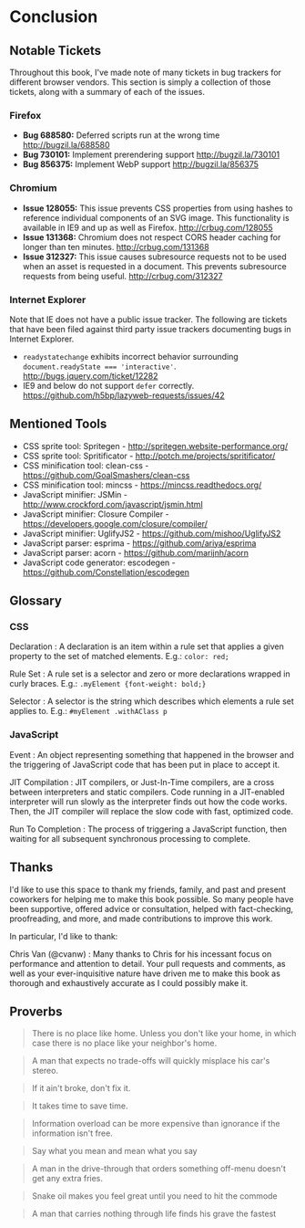 # Conclusion

## Notable Tickets

Throughout this book, I've made note of many tickets in bug trackers for different browser vendors. This section is simply a collection of those tickets, along with a summary of each of the issues.

### Firefox

- **Bug 688580:** Deferred scripts run at the wrong time http://bugzil.la/688580
- **Bug 730101:** Implement prerendering support http://bugzil.la/730101
- **Bug 856375:** Implement WebP support http://bugzil.la/856375


### Chromium

- **Issue 128055:** This issue prevents CSS properties from using hashes to reference individual components of an SVG image. This functionality is available in IE9 and up as well as Firefox. http://crbug.com/128055
- **Issue 131368:** Chromium does not respect CORS header caching for longer than ten minutes. http://crbug.com/131368
- **Issue 312327:** This issue causes subresource requests not to be used when an asset is requested in a document. This prevents subresource requests from being useful. http://crbug.com/312327


### Internet Explorer

Note that IE does not have a public issue tracker. The following are tickets that have been filed against third party issue trackers documenting bugs in Internet Explorer.

- `readystatechange` exhibits incorrect behavior surrounding `document.readyState === 'interactive'`. http://bugs.jquery.com/ticket/12282
- IE9 and below do not support `defer` correctly. https://github.com/h5bp/lazyweb-requests/issues/42


## Mentioned Tools

- CSS sprite tool: Spritegen - http://spritegen.website-performance.org/
- CSS sprite tool: Spritificator - http://potch.me/projects/spritificator/
- CSS minification tool: clean-css - https://github.com/GoalSmashers/clean-css
- CSS minification tool: mincss - https://mincss.readthedocs.org/
- JavaScript minifier: JSMin - http://www.crockford.com/javascript/jsmin.html
- JavaScript minifier: Closure Compiler - https://developers.google.com/closure/compiler/
- JavaScript minifier: UglifyJS2 - https://github.com/mishoo/UglifyJS2
- JavaScript parser: esprima - https://github.com/ariya/esprima
- JavaScript parser: acorn - https://github.com/marijnh/acorn
- JavaScript code generator: escodegen - https://github.com/Constellation/escodegen


## Glossary

### CSS

Declaration
: A declaration is an item within a rule set that applies a given property to the set of matched elements. E.g.: `color: red;`

Rule Set
: A rule set is a selector and zero or more declarations wrapped in curly braces. E.g.: `.myElement {font-weight: bold;}`

Selector
: A selector is the string which describes which elements a rule set applies to. E.g.: `#myElement .withAClass p`


### JavaScript

Event
: An object representing something that happened in the browser and the triggering of JavaScript code that has been put in place to accept it.

JIT Compilation
: JIT compilers, or Just-In-Time compilers, are a cross between interpreters and static compilers. Code running in a JIT-enabled interpreter will run slowly as the interpreter finds out how the code works. Then, the JIT compiler will replace the slow code with fast, optimized code.

Run To Completion
: The process of triggering a JavaScript function, then waiting for all subsequent synchronous processing to complete.


## Thanks

I'd like to use this space to thank my friends, family, and past and present coworkers for helping me to make this book possible. So many people have been supportive, offered advice or consultation, helped with fact-checking, proofreading, and more, and made contributions to improve this work.

In particular, I'd like to thank:

Chris Van (@cvanw)
: Many thanks to Chris for his incessant focus on performance and attention to detail. Your pull requests and comments, as well as your ever-inquisitive nature have driven me to make this book as thorough and exhaustively accurate as I could possibly make it.


## Proverbs

> There is no place like home. Unless you don't like your home, in which case there is no place like your neighbor's home.

> A man that expects no trade-offs will quickly misplace his car's stereo.

> If it ain't broke, don't fix it.

> It takes time to save time.

> Information overload can be more expensive than ignorance if the information isn't free.

> Say what you mean and mean what you say

> A man in the drive-through that orders something off-menu doesn't get any extra fries.

> Snake oil makes you feel great until you need to hit the commode

> A man that carries nothing through life finds his grave the fastest
